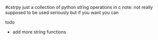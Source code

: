 #cstrpy
just a collection of python string operations in c
note: not really supposed to be used seriously but if you want you can

todo 
- add more string functions

